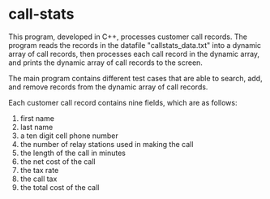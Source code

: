 # call-stats
This program, developed in C++, processes customer call records. The program reads the records in the datafile "callstats_data.txt" into a dynamic array of call records, then processes each call record in the dynamic array, and prints the dynamic array of call records to the screen. 

The main program contains different test cases that are able to search, add, and remove records from the dynamic array of call records. 

Each customer call record contains nine fields, which are as follows:
1)  first name 
2) last name 
3) a ten digit cell phone number 
4) the number of relay stations used in making the call
5) the length of the call in minutes
6) the net cost of the call
7) the tax rate
8) the call tax
9) the total cost of the call
